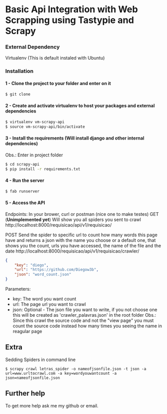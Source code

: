 # Basic Api Integration with Web Scrapping using Tastypie and Scrapy

### External Dependency
Virtualenv (This is default instaled with Ubuntu)                      

### Installation
#### 1 - Clone the project to your folder and enter on it
```sh
$ git clone 
```
#### 2 - Create and activate virtualenv to host your packages and external dependencies
```sh
$ virtualenv vm-scrapy-api
$ source vm-scrapy-api/bin/activate
```
#### 3 - Install the requirements (Will install django and other internal dependencies)
Obs.: Enter in project folder
```sh
$ cd scrapy-api 
$ pip install -r requirements.txt
```
#### 4 - Run the server
```sh
$ fab runserver
```
#### 5 - Access the API
Endpoints:
In your brower, curl or postman (nice one to make testes)
GET (**Unimplemented yet**)
Will show you all spiders you sent to crawl
http://localhost:8000/requisicao/api/v1/requisicao/

POST
Send the spider to specific url to count how many words this page have
and returns a json with the name you choose or a default one, that shows
you the count, urls you have accessed, the name of the file and the date
http://localhost:8000/requisicao/api/v1/requisicao/crawler/
```json
{
	"key": "diego",
	"url": "https://github.com/Diegow3b",
	"json": "word_count.json"
}
```
Parameters:
- key: The word you want count
- url: The page url you want to crawl
- json: Optional - The json file you want to write, if you not choose one
this will be created as 'crawler_palavras.json' in the root folder
Obs.: Since this crawl the source code and not the "view page" you must count
the source code instead how many times you seeing the name in reagular page

## Extra
Sedding Spiders in command line
```shell
$ scrapy crawl letras_spider -o nameofjsonfile.json -t json -a url=www.urltocrawl.com -a key=wordyouwantcount -a json=nameofjsonfile.json
```

## Further help
To get more help ask me my github or email.